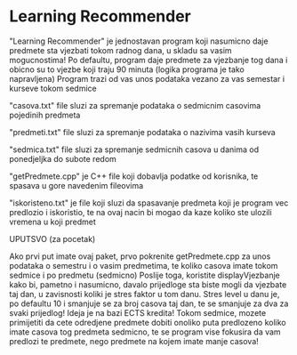 # Learning Recommender


"Learning Recommender" je jednostavan program koji nasumicno daje predmete sta vjezbati tokom radnog dana,
u skladu sa vasim mogucnostima! Po defaultu, program daje predmete za vjezbanje tog dana i obicno su to vjezbe koji traju 90 minuta (logika programa je tako napravljena)
Program trazi od vas unos podataka vezano za vas semestar i kurseve tokom sedmice

"casova.txt" file sluzi za spremanje podataka o sedmicnim casovima pojedinih predmeta

"predmeti.txt" file sluzi za spremanje podataka o nazivima vasih kurseva

"sedmica.txt" file sluzi za spremanje sedmicnih casova u danima od ponedjeljka do subote redom

"getPredmete.cpp" je C++ file koji dobavlja podatke od korisnika, te spasava u gore navedenim fileovima

"iskoristeno.txt" je file koji sluzi da spasavanje predmeta koji je program vec predlozio i
iskoristio, te na ovaj nacin bi mogao da kaze koliko ste ulozili vremena u koji predmet

UPUTSVO (za pocetak)

Ako prvi put imate ovaj paket, prvo pokrenite getPredmete.cpp za unos podataka o semestru i o vasim predmetima, te koliko casova imate tokom sedmice i po predmetu (sedmicno)
Poslije toga, koristite displayVjezbanje kako bi, pametno i nasumicno, davalo prijedloge sta biste mogli da vjezbate taj dan, u zavisnosti koliki je stres faktor u tom danu.
Stres level u danu je, po defaultu 10 i smanjuje se za broj casova taj dan, te se smanjuje za dva za svaki prijedlog! Ideja je na bazi ECTS kredita!
Tokom sedmice, mozete primijetiti da cete odredjene predmete dobiti onoliko puta predlozeno koliko imate casova tog predmeta sedmicno, te se program vise fokusira da vam predlozi te predmete,
nego predmete na kojem imate manje casova!
